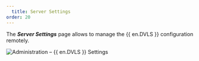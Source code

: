 ```yaml
---
  title: Server Settings
order: 20
---
```

The ***Server Settings*** page allows to manage the {{ en.DVLS }} configuration remotely. 

![Administration – {{ en.DVLS }} Settings](https://webdevolutions.azureedge.net/docs/en/server/ServerOp8034.png)
